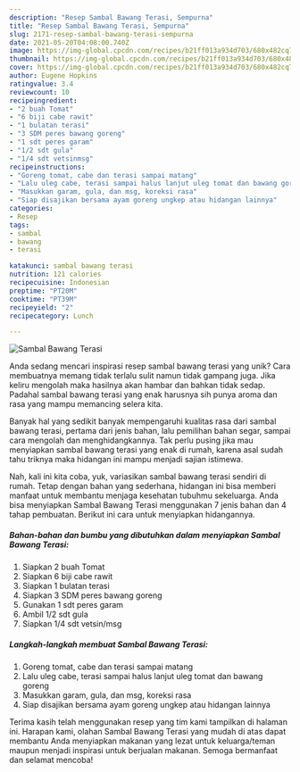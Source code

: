 ```yaml
---
description: "Resep Sambal Bawang Terasi, Sempurna"
title: "Resep Sambal Bawang Terasi, Sempurna"
slug: 2171-resep-sambal-bawang-terasi-sempurna
date: 2021-05-20T04:08:00.740Z
image: https://img-global.cpcdn.com/recipes/b21ff013a934d703/680x482cq70/sambal-bawang-terasi-foto-resep-utama.jpg
thumbnail: https://img-global.cpcdn.com/recipes/b21ff013a934d703/680x482cq70/sambal-bawang-terasi-foto-resep-utama.jpg
cover: https://img-global.cpcdn.com/recipes/b21ff013a934d703/680x482cq70/sambal-bawang-terasi-foto-resep-utama.jpg
author: Eugene Hopkins
ratingvalue: 3.4
reviewcount: 10
recipeingredient:
- "2 buah Tomat"
- "6 biji cabe rawit"
- "1 bulatan terasi"
- "3 SDM peres bawang goreng"
- "1 sdt peres garam"
- "1/2 sdt gula"
- "1/4 sdt vetsinmsg"
recipeinstructions:
- "Goreng tomat, cabe dan terasi sampai matang"
- "Lalu uleg cabe, terasi sampai halus lanjut uleg tomat dan bawang goreng"
- "Masukkan garam, gula, dan msg, koreksi rasa"
- "Siap disajikan bersama ayam goreng ungkep atau hidangan lainnya"
categories:
- Resep
tags:
- sambal
- bawang
- terasi

katakunci: sambal bawang terasi 
nutrition: 121 calories
recipecuisine: Indonesian
preptime: "PT20M"
cooktime: "PT39M"
recipeyield: "2"
recipecategory: Lunch

---
```



![Sambal Bawang Terasi](https://img-global.cpcdn.com/recipes/b21ff013a934d703/680x482cq70/sambal-bawang-terasi-foto-resep-utama.jpg)

Anda sedang mencari inspirasi resep sambal bawang terasi yang unik? Cara membuatnya memang tidak terlalu sulit namun tidak gampang juga. Jika keliru mengolah maka hasilnya akan hambar dan bahkan tidak sedap. Padahal sambal bawang terasi yang enak harusnya sih punya aroma dan rasa yang mampu memancing selera kita.

Banyak hal yang sedikit banyak mempengaruhi kualitas rasa dari sambal bawang terasi, pertama dari jenis bahan, lalu pemilihan bahan segar, sampai cara mengolah dan menghidangkannya. Tak perlu pusing jika mau menyiapkan sambal bawang terasi yang enak di rumah, karena asal sudah tahu triknya maka hidangan ini mampu menjadi sajian istimewa.




Nah, kali ini kita coba, yuk, variasikan sambal bawang terasi sendiri di rumah. Tetap dengan bahan yang sederhana, hidangan ini bisa memberi manfaat untuk membantu menjaga kesehatan tubuhmu sekeluarga. Anda bisa menyiapkan Sambal Bawang Terasi menggunakan 7 jenis bahan dan 4 tahap pembuatan. Berikut ini cara untuk menyiapkan hidangannya.

<!--inarticleads1-->

##### Bahan-bahan dan bumbu yang dibutuhkan dalam menyiapkan Sambal Bawang Terasi:

1. Siapkan 2 buah Tomat
1. Siapkan 6 biji cabe rawit
1. Siapkan 1 bulatan terasi
1. Siapkan 3 SDM peres bawang goreng
1. Gunakan 1 sdt peres garam
1. Ambil 1/2 sdt gula
1. Siapkan 1/4 sdt vetsin/msg




<!--inarticleads2-->

##### Langkah-langkah membuat Sambal Bawang Terasi:

1. Goreng tomat, cabe dan terasi sampai matang
1. Lalu uleg cabe, terasi sampai halus lanjut uleg tomat dan bawang goreng
1. Masukkan garam, gula, dan msg, koreksi rasa
1. Siap disajikan bersama ayam goreng ungkep atau hidangan lainnya




Terima kasih telah menggunakan resep yang tim kami tampilkan di halaman ini. Harapan kami, olahan Sambal Bawang Terasi yang mudah di atas dapat membantu Anda menyiapkan makanan yang lezat untuk keluarga/teman maupun menjadi inspirasi untuk berjualan makanan. Semoga bermanfaat dan selamat mencoba!
